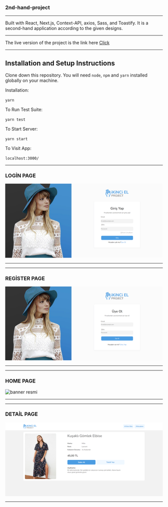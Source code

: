 ### 2nd-hand-project

<hr>

Built with React, Next.js, Context-API, axios, Sass, and Toastify. It is a second-hand application according to the given designs.

<hr>

The live version of the project is the link here <a href="https://2nd-hand-project.vercel.app/" target="_blank">Click</a> 

<hr>

## Installation and Setup Instructions

Clone down this repository. You will need `node`, `npm` and `yarn` installed globally on your machine.  

Installation:

`yarn`  

To Run Test Suite:  

`yarn test`  

To Start Server:

`yarn start`  

To Visit App:

`localhost:3000/`  

<hr>

### LOGİN PAGE

![banner resmi](screenshots/LoginPage.png)

<hr>

<hr>

### REGİSTER PAGE

![banner resmi](screenshots/RegisterPage.png)

<hr>
<hr>

### HOME PAGE

![banner resmi](screenshots/HomePage.png)

<hr>
<hr>

### DETAİL PAGE

![banner resmi](screenshots/DetailPage.png)

<hr>

